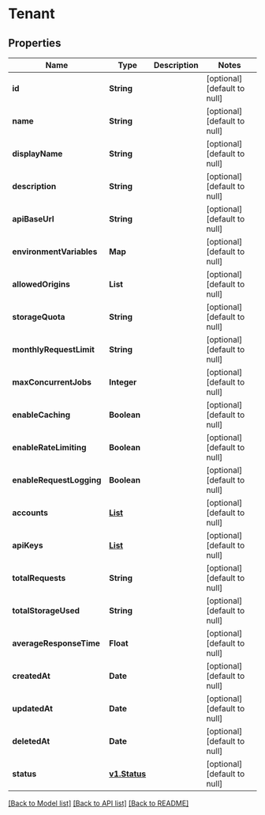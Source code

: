 # Tenant
## Properties

| Name | Type | Description | Notes |
|------------ | ------------- | ------------- | -------------|
| **id** | **String** |  | [optional] [default to null] |
| **name** | **String** |  | [optional] [default to null] |
| **displayName** | **String** |  | [optional] [default to null] |
| **description** | **String** |  | [optional] [default to null] |
| **apiBaseUrl** | **String** |  | [optional] [default to null] |
| **environmentVariables** | **Map** |  | [optional] [default to null] |
| **allowedOrigins** | **List** |  | [optional] [default to null] |
| **storageQuota** | **String** |  | [optional] [default to null] |
| **monthlyRequestLimit** | **String** |  | [optional] [default to null] |
| **maxConcurrentJobs** | **Integer** |  | [optional] [default to null] |
| **enableCaching** | **Boolean** |  | [optional] [default to null] |
| **enableRateLimiting** | **Boolean** |  | [optional] [default to null] |
| **enableRequestLogging** | **Boolean** |  | [optional] [default to null] |
| **accounts** | [**List**](Account.md) |  | [optional] [default to null] |
| **apiKeys** | [**List**](TenantAPIKey.md) |  | [optional] [default to null] |
| **totalRequests** | **String** |  | [optional] [default to null] |
| **totalStorageUsed** | **String** |  | [optional] [default to null] |
| **averageResponseTime** | **Float** |  | [optional] [default to null] |
| **createdAt** | **Date** |  | [optional] [default to null] |
| **updatedAt** | **Date** |  | [optional] [default to null] |
| **deletedAt** | **Date** |  | [optional] [default to null] |
| **status** | [**v1.Status**](v1.Status.md) |  | [optional] [default to null] |

[[Back to Model list]](../README.md#documentation-for-models) [[Back to API list]](../README.md#documentation-for-api-endpoints) [[Back to README]](../README.md)

